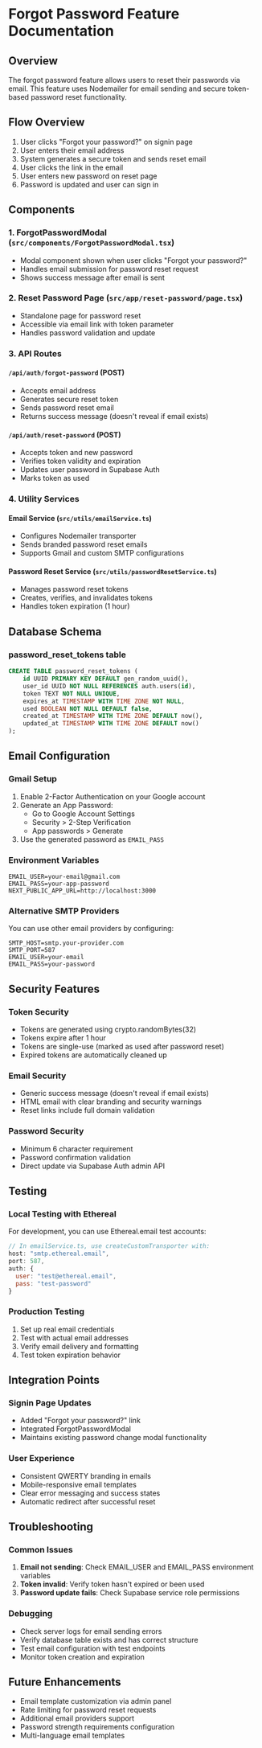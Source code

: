 # Forgot Password Feature Documentation

## Overview
The forgot password feature allows users to reset their passwords via email. This feature uses Nodemailer for email sending and secure token-based password reset functionality.

## Flow Overview
1. User clicks "Forgot your password?" on signin page
2. User enters their email address
3. System generates a secure token and sends reset email
4. User clicks the link in the email
5. User enters new password on reset page
6. Password is updated and user can sign in

## Components

### 1. ForgotPasswordModal (`src/components/ForgotPasswordModal.tsx`)
- Modal component shown when user clicks "Forgot your password?"
- Handles email submission for password reset request
- Shows success message after email is sent

### 2. Reset Password Page (`src/app/reset-password/page.tsx`)
- Standalone page for password reset
- Accessible via email link with token parameter
- Handles password validation and update

### 3. API Routes

#### `/api/auth/forgot-password` (POST)
- Accepts email address
- Generates secure reset token
- Sends password reset email
- Returns success message (doesn't reveal if email exists)

#### `/api/auth/reset-password` (POST)
- Accepts token and new password
- Verifies token validity and expiration
- Updates user password in Supabase Auth
- Marks token as used

### 4. Utility Services

#### Email Service (`src/utils/emailService.ts`)
- Configures Nodemailer transporter
- Sends branded password reset emails
- Supports Gmail and custom SMTP configurations

#### Password Reset Service (`src/utils/passwordResetService.ts`)
- Manages password reset tokens
- Creates, verifies, and invalidates tokens
- Handles token expiration (1 hour)

## Database Schema

### password_reset_tokens table
```sql
CREATE TABLE password_reset_tokens (
    id UUID PRIMARY KEY DEFAULT gen_random_uuid(),
    user_id UUID NOT NULL REFERENCES auth.users(id),
    token TEXT NOT NULL UNIQUE,
    expires_at TIMESTAMP WITH TIME ZONE NOT NULL,
    used BOOLEAN NOT NULL DEFAULT false,
    created_at TIMESTAMP WITH TIME ZONE DEFAULT now(),
    updated_at TIMESTAMP WITH TIME ZONE DEFAULT now()
);
```

## Email Configuration

### Gmail Setup
1. Enable 2-Factor Authentication on your Google account
2. Generate an App Password:
   - Go to Google Account Settings
   - Security > 2-Step Verification
   - App passwords > Generate
3. Use the generated password as `EMAIL_PASS`

### Environment Variables
```env
EMAIL_USER=your-email@gmail.com
EMAIL_PASS=your-app-password
NEXT_PUBLIC_APP_URL=http://localhost:3000
```

### Alternative SMTP Providers
You can use other email providers by configuring:
```env
SMTP_HOST=smtp.your-provider.com
SMTP_PORT=587
EMAIL_USER=your-email
EMAIL_PASS=your-password
```

## Security Features

### Token Security
- Tokens are generated using crypto.randomBytes(32)
- Tokens expire after 1 hour
- Tokens are single-use (marked as used after password reset)
- Expired tokens are automatically cleaned up

### Email Security
- Generic success message (doesn't reveal if email exists)
- HTML email with clear branding and security warnings
- Reset links include full domain validation

### Password Security
- Minimum 6 character requirement
- Password confirmation validation
- Direct update via Supabase Auth admin API

## Testing

### Local Testing with Ethereal
For development, you can use Ethereal.email test accounts:
```javascript
// In emailService.ts, use createCustomTransporter with:
host: "smtp.ethereal.email",
port: 587,
auth: {
  user: "test@ethereal.email",
  pass: "test-password"
}
```

### Production Testing
1. Set up real email credentials
2. Test with actual email addresses
3. Verify email delivery and formatting
4. Test token expiration behavior

## Integration Points

### Signin Page Updates
- Added "Forgot your password?" link
- Integrated ForgotPasswordModal
- Maintains existing password change modal functionality

### User Experience
- Consistent QWERTY branding in emails
- Mobile-responsive email templates
- Clear error messaging and success states
- Automatic redirect after successful reset

## Troubleshooting

### Common Issues
1. **Email not sending**: Check EMAIL_USER and EMAIL_PASS environment variables
2. **Token invalid**: Verify token hasn't expired or been used
3. **Password update fails**: Check Supabase service role permissions

### Debugging
- Check server logs for email sending errors
- Verify database table exists and has correct structure
- Test email configuration with test endpoints
- Monitor token creation and expiration

## Future Enhancements
- Email template customization via admin panel
- Rate limiting for password reset requests
- Additional email providers support
- Password strength requirements configuration
- Multi-language email templates
